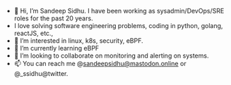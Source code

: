 - 👋 Hi, I’m Sandeep Sidhu. I have been working as sysadmin/DevOps/SRE roles for the past 20 years.  
- I love solving software engineering problems, coding in python, golang, reactJS, etc., 
- 👀 I’m interested in linux, k8s, security, eBPF.
- 🌱 I’m currently learning eBPF
- 💞️ I’m looking to collaborate on monitoring and alerting on systems. 
- 📫 You can reach me @sandeepsidhu@mastodon.online or @_ssidhu@twitter.

<!---
sandeep-sidhu/sandeep-sidhu is a ✨ special ✨ repository because its `README.md` (this file) appears on your GitHub profile.
You can click the Preview link to take a look at your changes.
--->
